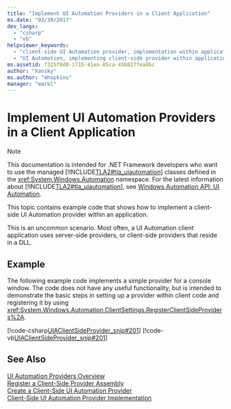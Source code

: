 ```yaml
---
title: "Implement UI Automation Providers in a Client Application"
ms.date: "03/30/2017"
dev_langs: 
  - "csharp"
  - "vb"
helpviewer_keywords: 
  - "client-side UI Automation provider, implementation within applications"
  - "UI Automation, implementing client-side provider within application"
ms.assetid: f325f0d8-1715-41ea-85ca-45b82ffea8bc
author: "Xansky"
ms.author: "mhopkins"
manager: "markl"
---
```

# Implement UI Automation Providers in a Client Application
> [!NOTE]
>  This documentation is intended for .NET Framework developers who want to use the managed [!INCLUDE[TLA2#tla_uiautomation](../../../includes/tla2sharptla-uiautomation-md.md)] classes defined in the <xref:System.Windows.Automation> namespace. For the latest information about [!INCLUDE[TLA2#tla_uiautomation](../../../includes/tla2sharptla-uiautomation-md.md)], see [Windows Automation API: UI Automation](http://go.microsoft.com/fwlink/?LinkID=156746).  
  
 This topic contains example code that shows how to implement a client-side UI Automation provider within an application.  
  
 This is an uncommon scenario. Most often, a UI Automation client application uses server-side providers, or client-side providers that reside in a DLL.  
  
## Example  
 The following example code implements a simple provider for a console window. The code does not have any useful functionality, but is intended to demonstrate the basic steps in setting up a provider within client code and registering it by using <xref:System.Windows.Automation.ClientSettings.RegisterClientSideProviders%2A>.  
  
 [!code-csharp[UIAClientSideProvider_snip#201](../../../samples/snippets/csharp/VS_Snippets_Wpf/UIAClientSideProvider_snip/CSharp/ClientImplementationProgram.cs#201)]
 [!code-vb[UIAClientSideProvider_snip#201](../../../samples/snippets/visualbasic/VS_Snippets_Wpf/UIAClientSideProvider_snip/visualbasic/clientimplementationprogram.vb#201)]  
  
## See Also  
 [UI Automation Providers Overview](../../../docs/framework/ui-automation/ui-automation-providers-overview.md)  
 [Register a Client-Side Provider Assembly](../../../docs/framework/ui-automation/register-a-client-side-provider-assembly.md)  
 [Create a Client-Side UI Automation Provider](../../../docs/framework/ui-automation/create-a-client-side-ui-automation-provider.md)  
 [Client-Side UI Automation Provider Implementation](../../../docs/framework/ui-automation/client-side-ui-automation-provider-implementation.md)
